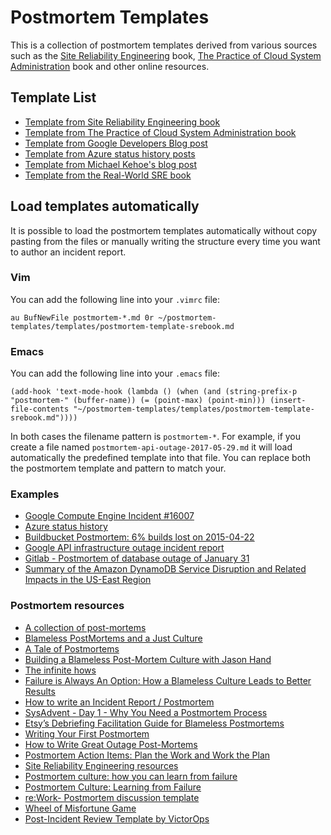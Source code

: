# Postmortem Templates

This is a collection of postmortem templates derived from various sources such as the [Site Reliability Engineering](https://landing.google.com/sre/) book, [The Practice of Cloud System Administration](http://the-cloud-book.com/) book and other online resources.

## Template List
* [Template from Site Reliability Engineering book](templates/postmortem-template-srebook.md)
* [Template from The Practice of Cloud System Administration book](templates/postmortem-template-thecloudbook.md)
* [Template from Google Developers Blog post](templates/postmortem-template-google-api-infra.md)
* [Template from Azure status history posts](templates/postmortem-template-azure.md)
* [Template from Michael Kehoe's blog post](templates/postmortem-template-michael.kehoe.md)
* [Template from the Real-World SRE book](templates/postmortem-template-real-world-sre.md)

## Load templates automatically

It is possible to load the postmortem templates automatically without copy pasting from the files or manually writing the structure every time you want to author an incident report.

### Vim
You can add the following line into your `.vimrc` file:

    au BufNewFile postmortem-*.md 0r ~/postmortem-templates/templates/postmortem-template-srebook.md

### Emacs
You can add the following line into your `.emacs` file:

    (add-hook 'text-mode-hook (lambda () (when (and (string-prefix-p "postmortem-" (buffer-name)) (= (point-max) (point-min))) (insert-file-contents "~/postmortem-templates/templates/postmortem-template-srebook.md"))))


In both cases the filename pattern is `postmortem-*`. For example, if you create a file named `postmortem-api-outage-2017-05-29.md` it will load automatically the predefined template into that file. You can replace both the postmortem template and pattern to match your.

### Examples
* [Google Compute Engine Incident #16007](https://status.cloud.google.com/incident/compute/16007?post-mortem)
* [Azure status history](https://azure.microsoft.com/en-us/status/history/)
* [Buildbucket Postmortem: 6% builds lost on 2015-04-22](https://docs.google.com/document/d/1AyeS2du6wp_Pw8Grg8WovbE_A_HV4EUMqdiqeq1KUZ8/edit#)
* [Google API infrastructure outage incident report](https://developers.googleblog.com/2013/05/google-api-infrastructure-outage_3.html)
* [Gitlab - Postmortem of database outage of January 31](https://about.gitlab.com/2017/02/10/postmortem-of-database-outage-of-january-31/)
* [Summary of the Amazon DynamoDB Service Disruption and Related Impacts in the US-East Region](https://aws.amazon.com/message/5467D2/)

### Postmortem resources
* [A collection of post-mortems](https://github.com/danluu/post-mortems)
* [Blameless PostMortems and a Just Culture](https://codeascraft.com/2012/05/22/blameless-postmortems/)
* [A Tale of Postmortems](https://blog.box.com/blog/a-tale-of-postmortems/)
* [Building a Blameless Post-Mortem Culture with Jason Hand](http://runasradio.com/Shows/Show/486)
* [The infinite hows](https://www.oreilly.com/ideas/the-infinite-hows)
* [Failure is Always An Option: How a Blameless Culture Leads to Better Results](https://victorops.com/blog/blameless-culture/)
* [How to write an Incident Report / Postmortem](https://sysadmincasts.com/episodes/20-how-to-write-an-incident-report-postmortem)
* [SysAdvent - Day 1 - Why You Need a Postmortem Process](https://sysadvent.blogspot.com/2016/12/day-1-why-you-need-postmortem-process.html)
* [Etsy’s Debriefing Facilitation Guide for Blameless Postmortems](https://codeascraft.com/2016/11/17/debriefing-facilitation-guide/)
* [Writing Your First Postmortem](https://medium.com/production-ready/writing-your-first-postmortem-8053c678b90f)
* [How to Write Great Outage Post-Mortems](https://artsy.github.io/blog/2014/11/19/how-to-write-great-outage-post-mortems/)
* [Postmortem Action Items: Plan the Work and Work the Plan](https://www.usenix.org/conference/srecon17americas/program/presentation/lueder)
* [Site Reliability Engineering resources](https://github.com/dastergon/awesome-sre)
* [Postmortem culture: how you can learn from failure](https://rework.withgoogle.com/blog/postmortem-culture-how-you-can-learn-from-failure/)
* [Postmortem Culture: Learning from Failure](https://landing.google.com/sre/book/chapters/postmortem-culture.html)
* [re:Work- Postmortem discussion template](https://docs.google.com/document/d/1ob0dfG_gefr_gQ8kbKr0kS4XpaKbc0oVAk4Te9tbDqM/edit)
* [Wheel of Misfortune Game](https://dastergon.gr/wheel-of-misfortune/)
* [Post-Incident Review Template by VictorOps](https://victorops.com/blog/the-post-incident-review-template-you-ve-always-needed)
